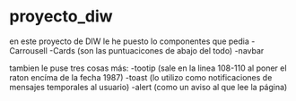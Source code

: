 # proyecto_diw

en este proyecto de DIW le he puesto lo componentes que pedia
-Carrousell
-Cards (son las puntuacicones de abajo del todo)
-navbar

tambien le puse tres cosas más:
-tootip (sale en la linea 108-110 al poner el raton encíma de la fecha 1987)
-toast (lo utilizo como notificaciones de mensajes temporales al usuario)
-alert (como un aviso al que lee la página)

